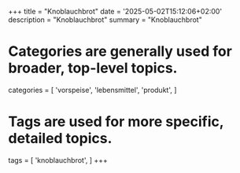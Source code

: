 +++
title = "Knoblauchbrot"
date = '2025-05-02T15:12:06+02:00'
description = "Knoblauchbrot"
summary = "Knoblauchbrot"
# Categories are generally used for broader, top-level topics.
categories = [
 'vorspeise',
 'lebensmittel',
 'produkt',
]
# Tags are used for more specific, detailed topics.
tags = [
 'knoblauchbrot',
]
+++
